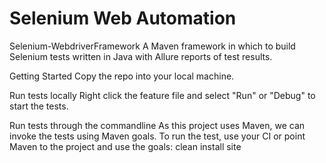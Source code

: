 # Selenium Web Automation
Selenium-WebdriverFramework
A Maven framework in which to build Selenium tests written in Java with Allure reports of test results.

Getting Started
Copy the repo into your local machine.

Run tests locally
Right click the feature file and select "Run" or "Debug" to start the tests.

Run tests through the commandline
As this project uses Maven, we can invoke the tests using Maven goals.
To run the test, use your CI or point Maven to the project and use the goals:
clean install site
